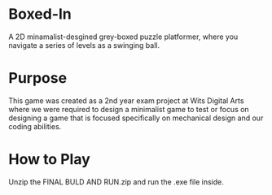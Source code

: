 # Boxed-In
A 2D minamalist-desgined grey-boxed puzzle platformer, where you navigate a series of levels as a swinging ball.
# Purpose
This game was created as a 2nd year exam project at Wits Digital Arts where we were required to design a minimalist game to test or focus on designing a game that is focused specifically on mechanical design and our coding abilities. 
# How to Play
Unzip the FINAL BULD AND RUN.zip and run the .exe file inside.

